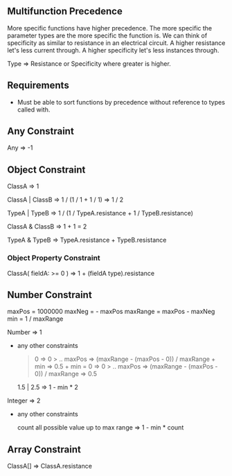 
## Multifunction Precedence

More specific functions have higher precedence.
The more specific the parameter types are the more specific the function is.
We can think of specificity as similar to resistance in an electrical circuit.
A higher resistance let's less current through.
A higher specificity let's less instances through.

Type => Resistance or Specificity where greater is higher.

## Requirements

- Must be able to sort functions by precedence without reference to types called with.

## Any Constraint

Any => -1

## Object Constraint

ClassA => 1

ClassA | ClassB => 1 / (1 / 1 + 1 / 1) => 1 / 2

TypeA | TypeB => 1 / (1 / TypeA.resistance + 1 / TypeB.resistance)

ClassA & ClassB => 1 + 1 = 2

TypeA & TypeB => TypeA.resistance + TypeB.resistance

### Object Property Constraint

ClassA( fieldA: >= 0 ) => 1 + (fieldA type).resistance

## Number Constraint

maxPos = 1000000
maxNeg = - maxPos
maxRange = maxPos - maxNeg
min = 1 / maxRange

Number => 1

+ any other constraints

    > 0 => 0 > .. maxPos => (maxRange - (maxPos - 0)) / maxRange + min => 0.5 + min
    >= 0 => 0 > .. maxPos => (maxRange - (maxPos - 0)) / maxRange => 0.5

    1.5 | 2.5 => 1 - min * 2

Integer => 2

+ any other constraints

    count all possible value up to max range
    => 1 - min * count

## Array Constraint

ClassA[] => ClassA.resistance
